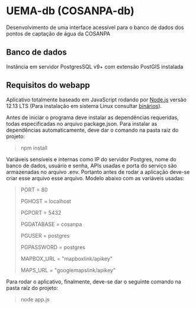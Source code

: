 # UEMA-db (COSANPA-db)
Desenvolvimento de uma interface acessível para o banco de dados dos pontos de captação de água da COSANPA

## Banco de dados
Instância em servidor PostgresSQL v9+ com extensão PostGIS instalada

## Requisitos do webapp
Aplicativo totalmente baseado em JavaScript rodando por [Node.js](https://nodejs.org/en/) versão 12.13 LTS (Para instalação em sistema Linux consultar [binários](https://github.com/nodesource/distributions/blob/master/README.md)).

Antes de iniciar o programa deve instalar as dependências requeridas, todas especificadas no arquivo package.json. Para instalar as dependências automaticamente, deve dar o comando na pasta raiz do projeto:
>npm install

Variáveis sensíveis e internas como IP do servidor Postgres, nome do banco de dados, usuário e senha, APIs usadas e porta do serviço são armazenadas no arquivo .env. Portanto antes de rodar a aplicação deve-se criar esse arquivo esse arquivo. Modelo abaixo com as variáveis usadas:

> PORT = 80
> 
> PGHOST = localhost
> 
> PGPORT = 5432
> 
> PGDATABASE = cosanpa
> 
> PGUSER = postgres
> 
> PGPASSWORD = postgres
> 
> MAPBOX_URL = "mapboxlink/apikey"
>
> MAPS_URL = "googlemapslink/apikey"


Para rodar o aplicativo, finalmente, deve-se dar o seguinte comando na pasta raíz do projeto:
>node app.js